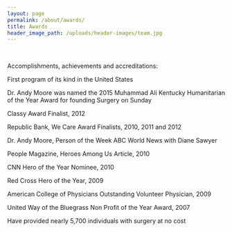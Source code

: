 ```yaml
---
layout: page
permalink: /about/awards/
title: Awards
header_image_path: /uploads/header-images/team.jpg
---
```



&nbsp;

Accomplishments, achievements and accreditations:

First program of its kind in the United States

Dr. Andy Moore was named the 2015 Muhammad Ali Kentucky Humanitarian of the Year Award for founding Surgery on Sunday

Classy Award Finalist, 2012

Republic Bank, We Care Award Finalists, 2010, 2011 and 2012

Dr. Andy Moore, Person of the Week ABC World News with Diane Sawyer

People Magazine, Heroes Among Us Article, 2010

CNN Hero of the Year Nominee, 2010

Red Cross Hero of the Year, 2009

American College of Physicians Outstanding Volunteer Physician, 2009

United Way of the Bluegrass Non Profit of the Year Award, 2007

Have provided nearly 5,700 individuals with surgery at no cost

&nbsp;

&nbsp;